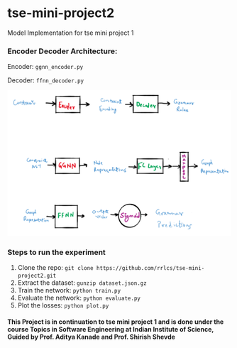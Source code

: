 # tse-mini-project2

Model Implementation for tse mini project 1

### Encoder Decoder Architecture:
Encoder: ```ggnn_encoder.py```

Decoder: ```ffnn_decoder.py```

![alt text](schematic_representation_of_model.png)

### Steps to run the experiment

1. Clone the repo: ```git clone https://github.com/rrlcs/tse-mini-project2.git```
2. Extract the dataset: ```gunzip dataset.json.gz```
3. Train the network: ```python train.py```
4. Evaluate the network: ```python evaluate.py```
5. Plot the losses: ```python plot.py```

#### This Project is in continuation to tse mini project 1 and is done under the course Topics in Software Engineering at Indian Institute of Science, Guided by Prof. Aditya Kanade and Prof. Shirish Shevde
